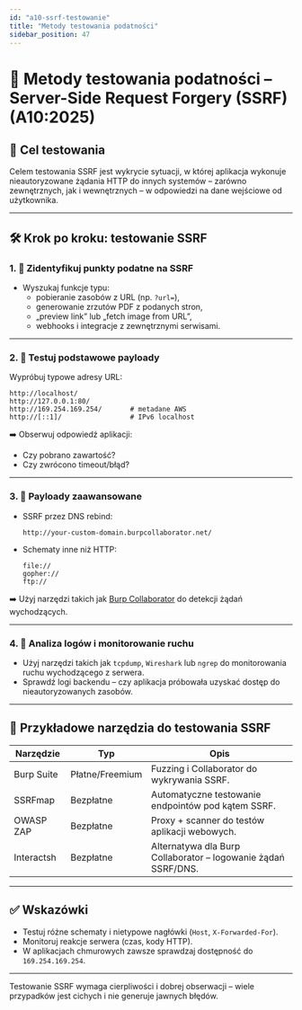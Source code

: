 ```yaml
---
id: "a10-ssrf-testowanie"
title: "Metody testowania podatności"
sidebar_position: 47
---
```


# 🔬 Metody testowania podatności – Server-Side Request Forgery (SSRF) (A10:2025)

## 🎯 Cel testowania

Celem testowania SSRF jest wykrycie sytuacji, w której aplikacja wykonuje nieautoryzowane żądania HTTP do innych systemów – zarówno zewnętrznych, jak i wewnętrznych – w odpowiedzi na dane wejściowe od użytkownika.

---

## 🛠️ Krok po kroku: testowanie SSRF

### 1. 🔎 Zidentyfikuj punkty podatne na SSRF
- Wyszukaj funkcje typu:
  - pobieranie zasobów z URL (np. `?url=`),
  - generowanie zrzutów PDF z podanych stron,
  - „preview link” lub „fetch image from URL”,
  - webhooks i integracje z zewnętrznymi serwisami.

---

### 2. 💉 Testuj podstawowe payloady

Wypróbuj typowe adresy URL:

```
http://localhost/
http://127.0.0.1:80/
http://169.254.169.254/       # metadane AWS
http://[::1]/                 # IPv6 localhost
```

➡️ Obserwuj odpowiedź aplikacji:  
- Czy pobrano zawartość?
- Czy zwrócono timeout/błąd?

---

### 3. 🧪 Payloady zaawansowane

- SSRF przez DNS rebind:
  ```
  http://your-custom-domain.burpcollaborator.net/
  ```
- Schematy inne niż HTTP:
  ```
  file://
  gopher://
  ftp://
  ```

➡️ Użyj narzędzi takich jak [Burp Collaborator](https://portswigger.net/burp/documentation/collaborator) do detekcji żądań wychodzących.

---

### 4. 📜 Analiza logów i monitorowanie ruchu

- Użyj narzędzi takich jak `tcpdump`, `Wireshark` lub `ngrep` do monitorowania ruchu wychodzącego z serwera.
- Sprawdź logi backendu – czy aplikacja próbowała uzyskać dostęp do nieautoryzowanych zasobów.

---

## 🧰 Przykładowe narzędzia do testowania SSRF

| Narzędzie | Typ | Opis |
|----------|------|------|
| Burp Suite | Płatne/Freemium | Fuzzing i Collaborator do wykrywania SSRF. |
| SSRFmap | Bezpłatne | Automatyczne testowanie endpointów pod kątem SSRF. |
| OWASP ZAP | Bezpłatne | Proxy + scanner do testów aplikacji webowych. |
| Interactsh | Bezpłatne | Alternatywa dla Burp Collaborator – logowanie żądań SSRF/DNS. |

---

## ✅ Wskazówki

- Testuj różne schematy i nietypowe nagłówki (`Host`, `X-Forwarded-For`).
- Monitoruj reakcje serwera (czas, kody HTTP).
- W aplikacjach chmurowych zawsze sprawdzaj dostępność do `169.254.169.254`.

---

Testowanie SSRF wymaga cierpliwości i dobrej obserwacji – wiele przypadków jest cichych i nie generuje jawnych błędów.
